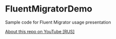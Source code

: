 # FluentMigratorDemo
Sample code for Fluent Migrator usage presentation

[About this repo on YouTube [RUS]](https://youtu.be/Dih1Ct1VYhc)

